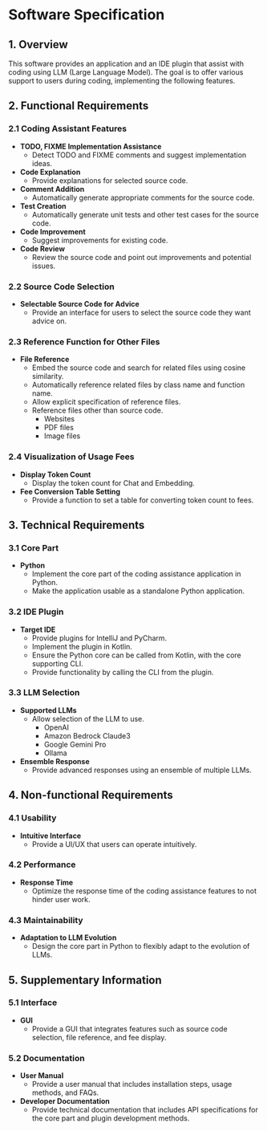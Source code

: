 # Software Specification

## 1. Overview

This software provides an application and an IDE plugin that assist with coding using LLM (Large Language Model). The goal is to offer various support to users during coding, implementing the following features.

## 2. Functional Requirements

### 2.1 Coding Assistant Features
- **TODO, FIXME Implementation Assistance**
  - Detect TODO and FIXME comments and suggest implementation ideas.
- **Code Explanation**
  - Provide explanations for selected source code.
- **Comment Addition**
  - Automatically generate appropriate comments for the source code.
- **Test Creation**
  - Automatically generate unit tests and other test cases for the source code.
- **Code Improvement**
  - Suggest improvements for existing code.
- **Code Review**
  - Review the source code and point out improvements and potential issues.

### 2.2 Source Code Selection
- **Selectable Source Code for Advice**
  - Provide an interface for users to select the source code they want advice on.

### 2.3 Reference Function for Other Files
- **File Reference**
  - Embed the source code and search for related files using cosine similarity.
  - Automatically reference related files by class name and function name.
  - Allow explicit specification of reference files.
  - Reference files other than source code.
    - Websites
    - PDF files
    - Image files

### 2.4 Visualization of Usage Fees
- **Display Token Count**
  - Display the token count for Chat and Embedding.
- **Fee Conversion Table Setting**
  - Provide a function to set a table for converting token count to fees.

## 3. Technical Requirements

### 3.1 Core Part
- **Python**
  - Implement the core part of the coding assistance application in Python.
  - Make the application usable as a standalone Python application.

### 3.2 IDE Plugin
- **Target IDE**
  - Provide plugins for IntelliJ and PyCharm.
  - Implement the plugin in Kotlin.
  - Ensure the Python core can be called from Kotlin, with the core supporting CLI.
  - Provide functionality by calling the CLI from the plugin.

### 3.3 LLM Selection
- **Supported LLMs**
  - Allow selection of the LLM to use.
    - OpenAI
    - Amazon Bedrock Claude3
    - Google Gemini Pro
    - Ollama
- **Ensemble Response**
  - Provide advanced responses using an ensemble of multiple LLMs.

## 4. Non-functional Requirements

### 4.1 Usability
- **Intuitive Interface**
  - Provide a UI/UX that users can operate intuitively.

### 4.2 Performance
- **Response Time**
  - Optimize the response time of the coding assistance features to not hinder user work.

### 4.3 Maintainability
- **Adaptation to LLM Evolution**
  - Design the core part in Python to flexibly adapt to the evolution of LLMs.

## 5. Supplementary Information

### 5.1 Interface
- **GUI**
  - Provide a GUI that integrates features such as source code selection, file reference, and fee display.

### 5.2 Documentation
- **User Manual**
  - Provide a user manual that includes installation steps, usage methods, and FAQs.
- **Developer Documentation**
  - Provide technical documentation that includes API specifications for the core part and plugin development methods.
